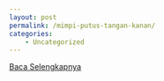 ```yaml
---
layout: post
permalink: /mimpi-putus-tangan-kanan/
categories:
    - Uncategorized
---
```


[Baca Selengkapnya](/07)